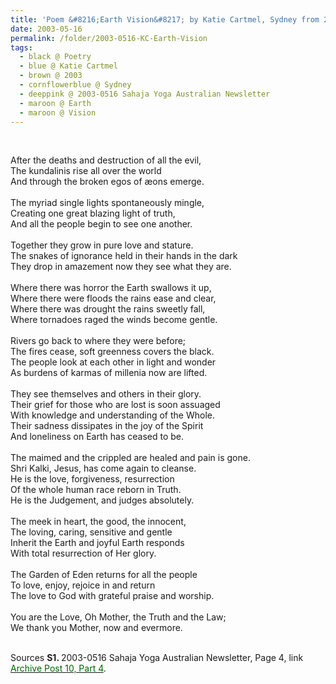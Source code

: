 ```yaml
---
title: 'Poem &#8216;Earth Vision&#8217; by Katie Cartmel, Sydney from 2003-0516 Sahaja Yoga Australian Newsletter, Page 4'
date: 2003-05-16
permalink: /folder/2003-0516-KC-Earth-Vision
tags:
  - black @ Poetry
  - blue @ Katie Cartmel
  - brown @ 2003
  - cornflowerblue @ Sydney
  - deeppink @ 2003-0516 Sahaja Yoga Australian Newsletter
  - maroon @ Earth
  - maroon @ Vision
---
```


<br>

<p>
After the deaths and destruction of all the evil,<br>
The kundalinis rise all over the world<br>
And through the broken egos of æons emerge.<br>
<br>
The myriad single lights spontaneously mingle,<br>
Creating one great blazing light of truth,<br>
And all the people begin to see one another.<br>
<br>
Together they grow in pure love and stature.<br>
The snakes of ignorance held in their hands in the dark<br>
They drop in amazement now they see what they are.<br>
<br>
Where there was horror the Earth swallows it up,<br>
Where there were floods the rains ease and clear,<br>
Where there was drought the rains sweetly fall,<br>
Where tornadoes raged the winds become gentle.<br>
<br>
Rivers go back to where they were before;<br>
The fires cease, soft greenness covers the black.<br>
The people look at each other in light and wonder<br>
As burdens of karmas of millenia now are lifted.<br>
<br>
They see themselves and others in their glory.<br>
Their grief for those who are lost is soon assuaged<br>
With knowledge and understanding of the Whole.<br>
Their sadness dissipates in the joy of the Spirit<br>
And loneliness on Earth has ceased to be.<br>
<br>
The maimed and the crippled are healed and pain is gone.<br>
Shri Kalki, Jesus, has come again to cleanse.<br>
He is the love, forgiveness, resurrection<br>
Of the whole human race reborn in Truth.<br>
He is the Judgement, and judges absolutely.<br>
<br>
The meek in heart, the good, the innocent,<br>
The loving, caring, sensitive and gentle<br>
Inherit the Earth and joyful Earth responds<br>
With total resurrection of Her glory.<br>
<br>
The Garden of Eden returns for all the people<br>
To love, enjoy, rejoice in and return<br>
The love to God with grateful praise and worship.<br>
<br>
You are the Love, Oh Mother, the Truth and the Law;<br>
We thank you Mother, now and evermore.<br>
</p>

<br>

<wave-list>
<list-title color="DarkSeaGreen" width="40">Sources</list-title>
  <list-item color="BlanchedAlmond"  width="280"><b>S1. </b> 2003-0516 Sahaja Yoga Australian Newsletter, Page 4, link <a href="https://seven-teams.github.io/archives/2023/0727"><font color="DarkGreen">Archive Post 10, Part 4</font></a>.</list-item>
</wave-list>